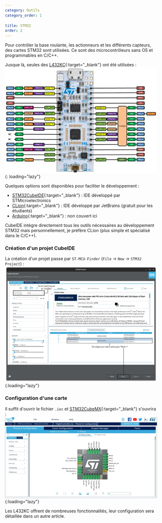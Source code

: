 ```yaml
---
category: Outils
category_order: 1

title: STM32
order: 2
---
```


Pour contrôler la base roulante, les actionneurs et les différents capteurs, des cartes STM32 sont utilisées.
Ce sont des microcontrôleurs sans OS et programmables en C/C++.

Jusque là, seules des [L432KC](https://os.mbed.com/platforms/ST-Nucleo-L432KC/){:target="_blank"} ont été utilisées :
![L432KC](/images/tools/L432KC.webp){: loading="lazy"}

Quelques options sont disponibles pour faciliter le développement :
- [STM32CubeIDE](https://www.st.com/en/development-tools/stm32cubeide.html){:target="_blank"} : IDE développé par STMicroelectronics
- [CLion](/tools/clion){:target="_blank"} : IDE développé par JetBrains (gratuit pour les étudiants)
- [Arduino](https://github.com/stm32duino/Arduino_Core_STM32#readme){:target="_blank"} : non couvert ici

CubeIDE intègre directement tous les outils nécessaires au développement STM32 mais personnellement, je préfère CLion (plus simple et spécialisé dans le C/C++).

### Création d'un projet CubeIDE

La création d'un projet passe par `ST-MCU-Finder` (`File` → `New` → `STM32 Project`) :
![Création d'un nouveau projet](/images/tools/board_selection.webp){:loading="lazy"}

### Configuration d'une carte

Il suffit d'ouvrir le fichier `.ioc` et [STM32CubeMX](https://www.st.com/en/development-tools/stm32cubemx.html){:target="_blank"} s'ouvrira :
![Configuration de la carte](/images/tools/CubeMX.webp){:loading="lazy"}

Les L432KC offrent de nombreuses fonctionnalités, leur configuration sera détaillée dans un autre article.